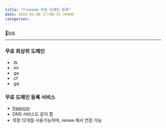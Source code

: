 ```yaml
---
title: "freenom 무료 도메인 등록"
date: 2019-01-08 17:08:33 +0900
categories: 
---
```

[🔗link](http://www.mins01.com/mh/tech/read/1239)
***


### 무료 최상위 도메인

- .tk
- .ml
- .ga
- .cf
- .gq

### 무료 도메인 등록 서비스

- [freenom](https://www.freenom.com/ "freenom")
- DNS 서비스도 같이 함
- 최장 12개월 사용가능하며, renew 해서 연장 가능



